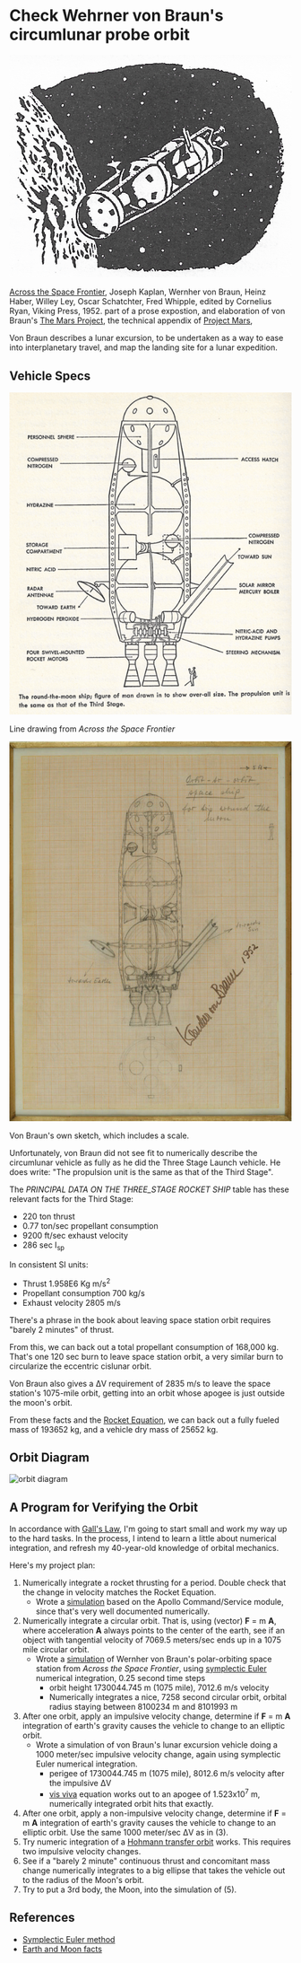 # Check Wehrner von Braun's circumlunar probe orbit

![circum lunar vehicle](lunar_probe_bw.png)

[Across the Space Frontier](https://space.nss.org/book-review-across-the-space-frontier/),
Joseph Kaplan, Wernher von Braun, Heinz Haber, Willey Ley, Oscar Schatchter, Fred Whipple,
edited by Cornelius Ryan, Viking Press, 1952.
part of a prose expostion,
and elaboration of von Braun's [The Mars Project](https://en.wikipedia.org/wiki/The_Mars_Project),
the technical appendix of [Project Mars](https://en.wikipedia.org/wiki/Project_Mars:_A_Technical_Tale),

Von Braun describes a lunar excursion,
to be undertaken as a way to ease into interplanetary travel,
and map the landing site for a lunar expedition.

## Vehicle Specs

![vehicle schematic](lunar_orbiter_35.png)

Line drawing from _Across the Space Frontier_

![von Braun sketch of vehicle](braun650.jpg)

Von Braun's own sketch, which includes a scale.

Unfortunately, von Braun did not see fit to numerically describe
the circumlunar vehicle as fully as he did the Three Stage Launch vehicle.
He does write:
"The propulsion unit is the same as that of the Third Stage".

The _PRINCIPAL DATA ON THE THREE_STAGE ROCKET SHIP_ table has these
relevant facts for the Third Stage:

* 220 ton thrust
* 0.77 ton/sec propellant consumption
* 9200 ft/sec exhaust velocity
* 286 sec I<sub>sp</sub>

In consistent SI units:

* Thrust 1.958E6 Kg m/s<sup>2</sup>
* Propellant consumption 700 kg/s
* Exhaust velocity 2805 m/s

There's a phrase in the book about leaving space station orbit requires "barely 2 minutes" of thrust.

From this, we can back out a total propellant consumption of 168,000 kg.
That's one 120 sec burn
to leave space station orbit, a very similar burn to circularize the eccentric
cislunar orbit.

Von Braun also gives a &#916;V requirement of 2835 m/s
to leave the space station's 1075-mile orbit,
getting into an orbit whose apogee is just outside the moon's orbit.

From these facts and the [Rocket Equation](),
we can back out a fully fueled mass of 193652 kg,
and a vehicle dry mass of 25652 kg.

## Orbit Diagram

![orbit diagram](circum_lunar_orbit.png)

## A Program for Verifying the Orbit

In accordance with [Gall's Law](http://principles-wiki.net/principles:gall_s_law),
I'm going to start small and work my way up to the hard tasks.
In the process, I intend to learn a little about numerical integration,
and refresh my 40-year-old knowledge of orbital mechanics.

Here's my project plan:

1. Numerically integrate a rocket thrusting for a period.
Double check that the change in velocity matches the Rocket Equation.
   * Wrote a [simulation](csm.go) based on the Apollo Command/Service module,
   since that's very well documented numerically.
2. Numerically integrate a circular orbit. That is,
using (vector) **F** = m **A**, where acceleration **A**
always points to the center of the earth, see if an object with
tangential velocity of 7069.5 meters/sec ends up in a 1075 mile circular orbit.
   * Wrote a [simulation](ss.go) of Wernher von Braun's polar-orbiting
   space station from _Across the Space Frontier_, using [symplectic Euler](https://en.wikipedia.org/wiki/Semi-implicit_Euler_method)
   numerical integration, 0.25 second time steps
     * orbit height 1730044.745 m (1075 mile), 7012.6 m/s velocity
     * Numerically integrates a nice, 7258 second circular orbit,
       orbital radius staying between 8100234 m and 8101993 m
3. After one orbit, apply an impulsive velocity change,
determine if **F** = m **A** integration of earth's gravity
causes the vehicle to change to an elliptic orbit.
   * Wrote a simulation of von Braun's lunar excursion vehicle
   doing a 1000 meter/sec impulsive velocity change, again using symplectic Euler
   numerical integration.
     * perigee of 1730044.745 m (1075 mile), 8012.6 m/s velocity after the impulsive &#916;V
     * [vis viva](https://en.wikipedia.org/wiki/Vis-viva_equation) equation works out to an apogee of 1.523x10<sup>7</sup> m,
       numerically integrated orbit hits that exactly.
4. After one orbit, apply a non-impulsive velocity change,
determine if **F** = m **A** integration of earth's gravity
causes the vehicle to change to an elliptic orbit.
Use the same 1000 meter/sec &#916;V as in (3).
5. Try numeric integration of a [Hohmann transfer orbit]() works.
This requires two impulsive velocity changes.
6. See if a "barely 2 minute" continuous thrust and concomitant mass change
numerically integrates to a big ellipse that takes the vehicle
out to the radius of the Moon's orbit.
7. Try to put a 3rd body, the Moon, into the simulation of (5).

## References

* [Symplectic Euler method](https://www.mgaillard.fr/2021/07/11/euler-integration.html)
* [Earth and Moon facts](https://nssdc.gsfc.nasa.gov/planetary/factsheet/moonfact.html)
